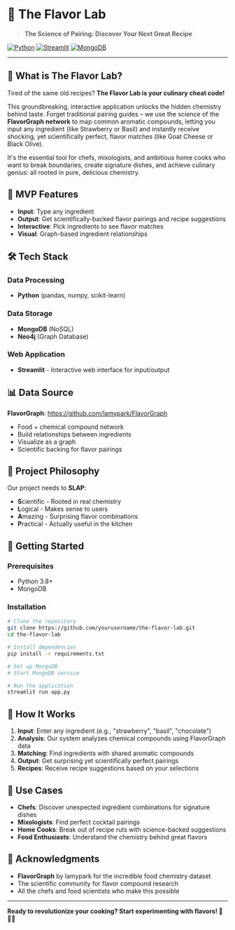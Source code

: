 # 🧪 The Flavor Lab

> **The Science of Pairing: Discover Your Next Great Recipe**

[![Python](https://img.shields.io/badge/Python-3.8+-blue.svg)](https://python.org)
[![Streamlit](https://img.shields.io/badge/Streamlit-Web%20App-red.svg)](https://streamlit.io)
[![MongoDB](https://img.shields.io/badge/MongoDB-NoSQL-green.svg)](https://mongodb.com)

---

## 🎯 What is The Flavor Lab?

Tired of the same old recipes? **The Flavor Lab is your culinary cheat code!** 

This groundbreaking, interactive application unlocks the hidden chemistry behind taste. Forget traditional pairing guides – we use the science of the **FlavorGraph network** to map common aromatic compounds, letting you input any ingredient (like Strawberry or Basil) and instantly receive shocking, yet scientifically perfect, flavor matches (like Goat Cheese or Black Olive).

It's the essential tool for chefs, mixologists, and ambitious home cooks who want to break boundaries, create signature dishes, and achieve culinary genius: all rooted in pure, delicious chemistry.

## 🚀 MVP Features

- **Input**: Type any ingredient
- **Output**: Get scientifically-backed flavor pairings and recipe suggestions
- **Interactive**: Pick ingredients to see flavor matches
- **Visual**: Graph-based ingredient relationships

## 🛠️ Tech Stack

### Data Processing
- **Python** (pandas, numpy, scikit-learn)

### Data Storage
- **MongoDB** (NoSQL) 
- **Neo4j** (Graph Database)

### Web Application
- **Streamlit** - Interactive web interface for input/output

## 📊 Data Source

**FlavorGraph**: https://github.com/lamypark/FlavorGraph
- Food + chemical compound network
- Build relationships between ingredients
- Visualize as a graph
- Scientific backing for flavor pairings

## 🎨 Project Philosophy

Our project needs to **SLAP**:
- **S**cientific - Rooted in real chemistry
- **L**ogical - Makes sense to users
- **A**mazing - Surprising flavor combinations
- **P**ractical - Actually useful in the kitchen

## 🚀 Getting Started

### Prerequisites
- Python 3.8+
- MongoDB

### Installation
```bash
# Clone the repository
git clone https://github.com/yourusername/the-flavor-lab.git
cd the-flavor-lab

# Install dependencies
pip install -r requirements.txt

# Set up MongoDB
# Start MongoDB service

# Run the application
streamlit run app.py
```

## 🧪 How It Works

1. **Input**: Enter any ingredient (e.g., "strawberry", "basil", "chocolate")
2. **Analysis**: Our system analyzes chemical compounds using FlavorGraph data
3. **Matching**: Find ingredients with shared aromatic compounds
4. **Output**: Get surprising yet scientifically perfect pairings
5. **Recipes**: Receive recipe suggestions based on your selections

## 🎯 Use Cases

- **Chefs**: Discover unexpected ingredient combinations for signature dishes
- **Mixologists**: Find perfect cocktail pairings
- **Home Cooks**: Break out of recipe ruts with science-backed suggestions
- **Food Enthusiasts**: Understand the chemistry behind great flavors

## 🙏 Acknowledgments

- **FlavorGraph** by lamypark for the incredible food chemistry dataset
- The scientific community for flavor compound research
- All the chefs and food scientists who make this possible

---

**Ready to revolutionize your cooking? Start experimenting with flavors! 🧪👨‍🍳**
